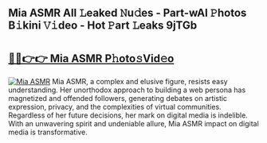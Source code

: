 ## Mia ASMR All 𝙻eaked 𝙽u𝚍es - Part-wAl 𝙿hotos B𝚒kini 𝚅𝚒deo - Hot 𝙿art 𝙻eaks 9jTGb

# <h2><a href="http://ld1hnhp.urlbe.top/?page=Mia+ASMR">🔗🔗👉👉 Mia ASMR P𝚑oto𝚜Vid𝚎o</a></h2>

[![Mia ASMR](https://i.imgur.com/eBuTRDB.gif)](http://ld1hnhp.urlbe.top/?page=Mia+ASMR)
Mia ASMR, a complex and elusive figure, resists easy understanding. Her unorthodox approach to building a web persona has magnetized and offended followers, generating debates on artistic expression, privacy, and the complexities of virtual communities. Regardless of her future decisions, her mark on digital media is indelible. With an unwavering spirit and undeniable allure, Mia ASMR impact on digital media is transformative.
